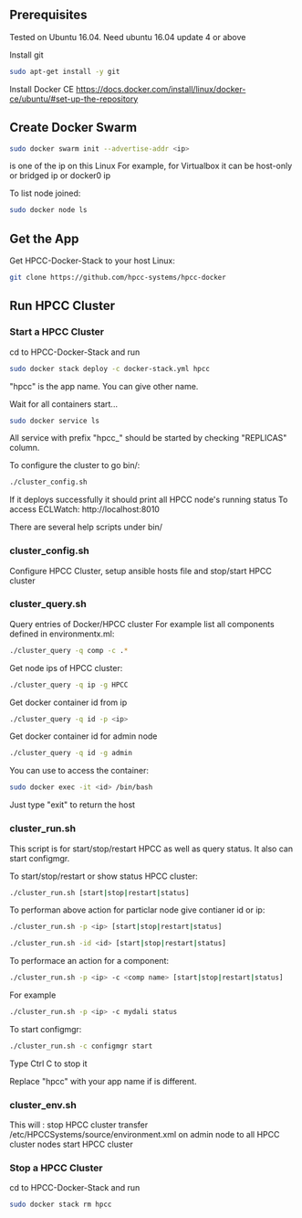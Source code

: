 
## Prerequisites
Tested on Ubuntu 16.04.
Need ubuntu 16.04 update 4 or above

Install git
```sh
sudo apt-get install -y git
```


Install Docker CE
https://docs.docker.com/install/linux/docker-ce/ubuntu/#set-up-the-repository


## Create Docker Swarm
```sh
sudo docker swarm init --advertise-addr <ip>
```
<ip> is one of the ip on this Linux
For example, for Virtualbox it can be host-only or bridged ip or docker0 ip


To list node joined:
```sh
sudo docker node ls
```

##  Get the App
Get HPCC-Docker-Stack to your host Linux:
```sh
git clone https://github.com/hpcc-systems/hpcc-docker
```

##  Run HPCC Cluster

### Start a HPCC Cluster
cd to HPCC-Docker-Stack and run
```sh
sudo docker stack deploy -c docker-stack.yml hpcc
```
"hpcc" is the app name. You can give other name.

Wait for all containers start...
```sh
sudo docker service ls
```
All service with prefix "hpcc_" should be started by checking "REPLICAS"  column.

To configure the cluster to go bin/:
```sh
./cluster_config.sh
```
If it deploys successfully it should print all HPCC node's running status
To access ECLWatch: http://localhost:8010

There are several help scripts under bin/
### cluster_config.sh
Configure HPCC Cluster, setup ansible hosts file and stop/start HPCC cluster

### cluster_query.sh
Query entries of Docker/HPCC cluster
For example list all components defined in environmentx.ml:
```sh
./cluster_query -q comp -c .*
```
Get node ips of HPCC cluster:
```sh
./cluster_query -q ip -g HPCC
```
Get docker container id from ip
```sh
./cluster_query -q id -p <ip>
```
Get docker container id for admin node
```sh
./cluster_query -q id -g admin
```

You can use <id> to access the container:
```sh
sudo docker exec -it <id> /bin/bash
```
Just type "exit" to return the host


### cluster_run.sh
This script is for start/stop/restart HPCC as well as query status.
It also can start configmgr.

To start/stop/restart or show status HPCC cluster:
```sh
./cluster_run.sh [start|stop|restart|status]
```
To performan above action for particlar node give contianer id or ip:
```sh
./cluster_run.sh -p <ip> [start|stop|restart|status]

./cluster_run.sh -id <id> [start|stop|restart|status]
```

To performace an action for a component:
```sh
./cluster_run.sh -p <ip> -c <comp name> [start|stop|restart|status]
```
For example
```sh
./cluster_run.sh -p <ip> -c mydali status
```


To start configmgr:
```sh
./cluster_run.sh -c configmgr start
```
Type Ctrl C to stop it

Replace "hpcc" with your app name if is different.

### cluster_env.sh
This will :
   stop HPCC cluster
   transfer /etc/HPCCSystems/source/environment.xml on admin node to all HPCC cluster nodes
   start HPCC cluster


### Stop a HPCC Cluster
cd to HPCC-Docker-Stack and run
```sh
sudo docker stack rm hpcc
```
